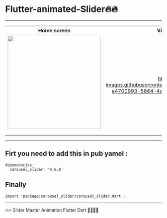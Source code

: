 # Flutter-animated-Slider🔥🔥

<hr>

<table>
<thead>
<tr>
<th align="center">Home screen</th>
<th align="center">Video screen</th>

</tr>
</thead>
<tbody>
<tr>
  
<td align="center">
  <a target="_blank" rel="" href="https://user-images.githubusercontent.com/69757558/145676499-65ac250a-861a-4039-b1ff-96e61ad380b3.png">
<img src="https://user-images.githubusercontent.com/69757558/145676499-65ac250a-861a-4039-b1ff-96e61ad380b3.png" width="300" />

  </a></td>
  
<td align="center">
  <a target="_blank" rel="" href="https://user-images.githubusercontent.com/69757558/145676624-e4700993-5864-4deb-a229-ed2768a9fef8.mp4">
     https://user-images.githubusercontent.com/69757558/145676624-e4700993-5864-4deb-a229-ed2768a9fef8.mp4
  </a></td>
  
 
  
  
</tr>
</tbody>
</table>
<hr>

<h2>Firt you need to add this in pub yamel :</h2>


<pre><code>dependencies:
  carousel_slider: ^4.0.0
</code></pre>

<h2>Finally</h2>
<pre><code>import 'package:carousel_slider/carousel_slider.dart';
</code></pre>

<hr>

🔥🔥 Slider Master Animation Flutter Dart 🐱‍👤🐱‍👤
